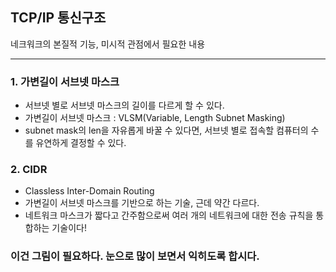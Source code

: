 ## TCP/IP 통신구조

네크워크의 본질적 기능, 미시적 관점에서 필요한 내용

---
### 1. 가변길이 서브넷 마스크

* 서브넷 별로 서브넷 마스크의 길이를 다르게 할 수 있다.
* 가변길이 서브넷 마스크 : VLSM(Variable, Length Subnet Masking)
* subnet mask의 len을 자유롭게 바꿀 수 있다면, 서브넷 별로 접속할 컴퓨터의 수를 유연하게 결정할 수 있다. 

### 2. CIDR

* Classless Inter-Domain Routing
* 가변길이 서브넷 마스크를 기반으로 하는 기술, 근데 약간 다르다.
* 네트워크 마스크가 짧다고 간주함으로써 여러 개의 네트워크에 대한 전송 규칙을 통합하는 기술이다!

### 이건 그림이 필요하다. 눈으로 많이 보면서 익히도록 합시다.



